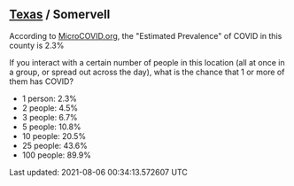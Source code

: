 
## [Texas](/united-states/texas) / Somervell

According to [MicroCOVID.org](http://microcovid.org),
the "Estimated Prevalence" of COVID in this county is 2.3%

If you interact with a certain number of people in this location
(all at once in a group, or spread out across the day), what is the chance that
1 or more of them has COVID?

- 1 person: 2.3%
- 2 people: 4.5%
- 3 people: 6.7%
- 5 people: 10.8%
- 10 people: 20.5%
- 25 people: 43.6%
- 100 people: 89.9%

Last updated: 2021-08-06 00:34:13.572607 UTC
